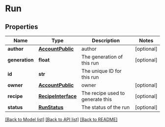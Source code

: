 # Run

## Properties
Name | Type | Description | Notes
------------ | ------------- | ------------- | -------------
**author** | [**AccountPublic**](AccountPublic.md) | author | [optional] 
**generation** | **float** | The generation of this run | [optional] 
**id** | **str** | The unique ID for this run | 
**owner** | [**AccountPublic**](AccountPublic.md) | owner | [optional] 
**recipe** | [**RecipeInterface**](RecipeInterface.md) | The recipe used to generate this  | [optional] 
**status** | [**RunStatus**](RunStatus.md) | The status of the run | [optional] 

[[Back to Model list]](../README.md#documentation-for-models) [[Back to API list]](../README.md#documentation-for-api-endpoints) [[Back to README]](../README.md)


